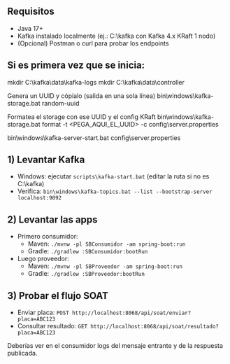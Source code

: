 ## Requisitos
- Java 17+
- Kafka instalado localmente (ej.: C:\kafka con Kafka 4.x KRaft 1 nodo)
- (Opcional) Postman o curl para probar los endpoints

## Si es primera vez que se inicia:
mkdir C:\kafka\data\kafka-logs
mkdir C:\kafka\data\controller

Genera un UUID y cópialo (salida en una sola línea)
bin\windows\kafka-storage.bat random-uuid

Formatea el storage con ese UUID y el config KRaft
bin\windows\kafka-storage.bat format -t <PEGA_AQUI_EL_UUID> -c config\server.properties

bin\windows\kafka-server-start.bat config\server.properties


## 1) Levantar Kafka
- Windows: ejecutar `scripts\kafka-start.bat` (editar la ruta si no es C:\kafka)
- Verifica: `bin\windows\kafka-topics.bat --list --bootstrap-server localhost:9092`

## 2) Levantar las apps
- Primero consumidor:  
  - Maven: `./mvnw -pl SBConsumidor -am spring-boot:run`  
  - Gradle: `./gradlew :SBConsumidor:bootRun`
- Luego proveedor:  
  - Maven: `./mvnw -pl SBProveedor -am spring-boot:run`  
  - Gradle: `./gradlew :SBProveedor:bootRun`

## 3) Probar el flujo SOAT
- Enviar placa: `POST http://localhost:8068/api/soat/enviar?placa=ABC123`
- Consultar resultado: `GET http://localhost:8068/api/soat/resultado?placa=ABC123`

Deberías ver en el consumidor logs del mensaje entrante y de la respuesta publicada.
